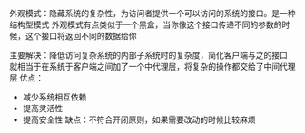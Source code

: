 外观模式：隐藏系统的复杂性，为访问者提供一个可以访问的系统的接口。是一种结构型模式
外观模式有点类似于一个黑盒，当你像这个接口传递不同的参数的时候，这个接口将返回不同的数据给你

主要解决：降低访问复杂系统的内部子系统时的复杂度，简化客户端与之的接口
就相当于在系统于客户端之间加了一个中代理层，将复杂的操作都交给了中间代理层
优点：
- 减少系统相互依赖
- 提高灵活性
- 提高安全性
缺点：不符合开闭原则，如果需要改动的时候比较麻烦
